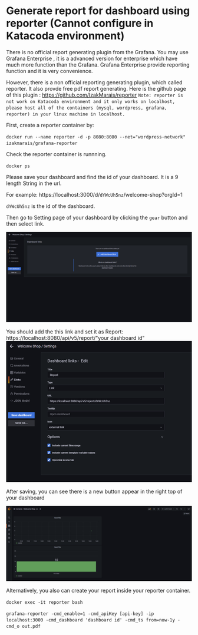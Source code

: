 

# Generate report for dashboard using reporter (Cannot configure in Katacoda environment)
There is no official report generating plugin from the Grafana.
You may use Grafana Enterprise , it is a advanced version for enterprise which have much more function than the Grafana. Grafana Enterprise provide reporting function and it is very convenience.

However, there is a non official reporting generating plugin, which called reporter. It also provde free pdf report generating.
Here is the github page of this plugin : https://github.com/IzakMarais/reporter
`Note: reporter is not work on Katacoda environment and it only works on localhost, please host all of the containers (mysql, wordpress, grafana, reporter) in your linux machine in localhost.`

First, create a reporter container by:

`docker run --name reporter -d -p 8080:8080 --net="wordpress-network" izakmarais/grafana-reporter`

Check the reporter container is runnning.

`docker ps`

Please save your dashboard and find the id of your dashboard. It is a 9 length String in the url.

For example:
https://localhost:3000/d/`dYWcUh5nz`/welcome-shop?orgId=1

`dYWcUh5nz` is the id of the dashboard.

Then go to Setting page of your dashboard by clicking the `gear` button and then select link.

![addLink](https://github.com/joey1136/katacoda-scenarios/blob/main/Area-C/images/step8/dashboard_link.PNG?raw=true)

You should add the this link and set it as Report:
https://localhost:8080/api/v5/report/"your dashboard id"
![addLink_1](https://github.com/joey1136/katacoda-scenarios/blob/main/Area-C/images/step8/dashboard_link_1.PNG?raw=true)

After saving, you can see there is a new button appear in the right top of your dashboard

![addLink_2](https://github.com/joey1136/katacoda-scenarios/blob/main/Area-C/images/step8/dashboard_link_2.PNG?raw=true)

Alternatively, you also can create your report inside your reporter container.

`docker exec -it reporter bash`

`grafana-reporter -cmd_enable=1 -cmd_apiKey [api-key] -ip localhost:3000 -cmd_dashboard 'dashboard id' -cmd_ts from=now-1y -cmd_o out.pdf`
